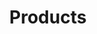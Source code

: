 ---
title: Products
layout: collection
permalink: /products/
collection: products
entries_layout: grid
classes: wide

sidebar: 
  nav: "products"

gallery:
  - url: /products/light2d/
    image_path: assets/images/light2d/thumbnail.jpg
    alt: "placeholder image 1"
    content: "Content Test"
  - url: /products/trail2d/
    image_path: assets/images/trail2d/thumbnail.jpg
    alt: "placeholder image 2"
  - url: /products/shockwave/
    image_path: assets/images/shockwave/thumbnail.jpg
    alt: "placeholder image 3"
---